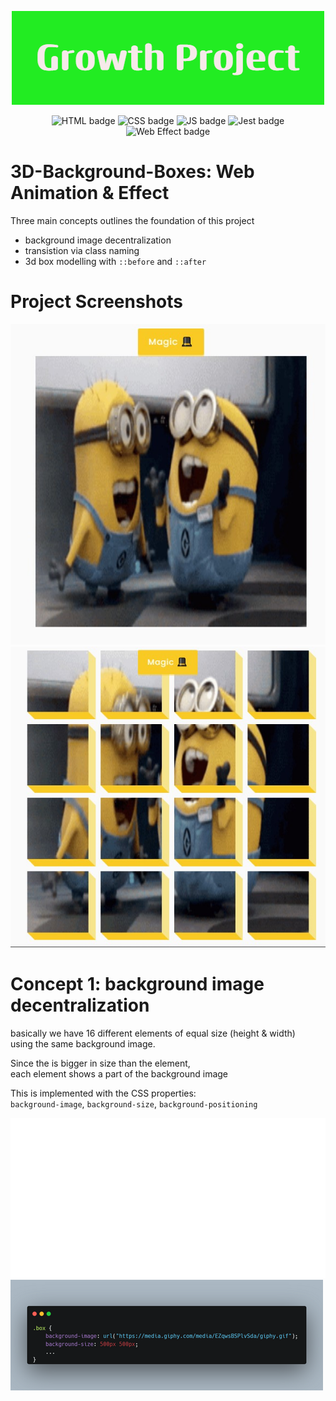 

<p align="center">
  <img src="./ReadMe-Images/Growth_Project%20(1).png">
</p>
<p align="center">
  <img src="https://img.shields.io/badge/HTML-E34F26.svg" alt="HTML badge" style="height: 25px;">
  <img src="https://img.shields.io/badge/CSS-1572B6.svg" alt="CSS badge" style="height: 25px;"> 
  <img src="https://img.shields.io/badge/JS-F7DF1E.svg" alt="JS badge" style="height: 25px;">
  <img src="https://img.shields.io/badge/Jest-C21325.svg" alt="Jest badge" style="height: 25px;">
  <img src="https://img.shields.io/badge/Web Effect-4AB2B4.svg" alt="Web Effect badge" style="height: 25px;">
</p>

  
# 3D-Background-Boxes: Web Animation &amp; Effect
  Three main concepts outlines the foundation of this project
  - background image decentralization
  - transistion via class naming
  - 3d box modelling with `::before` and `::after`


# Project Screenshots
<p align="center">
  <img src="./ReadMe-Images/project-screeshot1.jpg">
  <img src="./ReadMe-Images/project-screenshot3.jpg">
</p>

  
  
# Concept 1: background image decentralization
  basically we have 16 different elements of equal size (height & width)<br />
  using the same background image.
  
  Since the is bigger in size than the element,<br />
  each element shows a part of the background image
  
  This is implemented with the CSS properties:<br />
  `background-image`, `background-size`, `background-positioning`
  
  <img src="./ReadMe-Images/concept1-image1.svg"><img src="./ReadMe-Images/concept1-image2.png">


